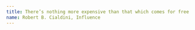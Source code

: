 ```yaml
---
title: There’s nothing more expensive than that which comes for free
name: Robert B. Cialdini, Influence
---
```

